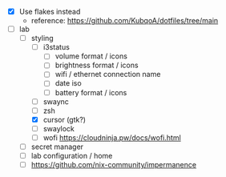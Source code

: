 - [x] Use flakes instead
  - reference: https://github.com/KubqoA/dotfiles/tree/main
- [ ] lab
  - [ ] styling
    - [ ] i3status
      - [ ] volume format / icons
      - [ ] brightness format / icons
      - [ ] wifi / ethernet connection name
      - [ ] date iso
      - [ ] battery format / icons
    - [ ] swaync
    - [ ] zsh
    - [x] cursor (gtk?)
    - [ ] swaylock
    - [ ] wofi https://cloudninja.pw/docs/wofi.html
  - [ ] secret manager
  - [ ] lab configuration / home
  - [ ] https://github.com/nix-community/impermanence
